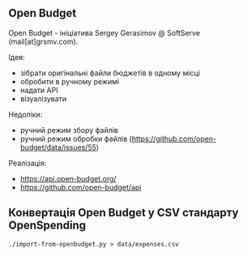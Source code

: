 ## Open Budget

Open Budget - ініціатива Sergey Gerasimov @ SoftServe (mail[at]grsmv.com).

Ідея:

* зібрати оригінальні файли бюджетів в одному місці
* обробити в ручному режимі
* надати API
* візуалізувати

Недоліки:

* ручний режим збору файлів
* ручний режим обробки файлів (https://github.com/open-budget/data/issues/55)

Реалізація:

* https://api.open-budget.org/
* https://github.com/open-budget/api

## Конвертація Open Budget у CSV стандарту OpenSpending

    ./import-from-openbudget.py > data/expenses.csv
